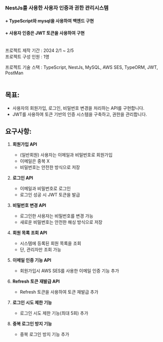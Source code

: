 ### NestJs를 사용한 사용자 인증과 권한 관리시스템

#### + TypeScript와 mysql을 사용하여 백엔드 구현

#### + 사용자 인증은 JWT 토큰을 사용하여 구현

<br>
프로젝트 제작 기간 : 2024 2/1 ~ 2/5
<br>
프로젝트 구성 인원 : 1명

프로젝트 기술 스택 : TypeScript, NestJs, MySQL, AWS SES, TypeORM, JWT, PostMan
<br><br>

## **목표:**

- 사용자의 회원가입, 로그인, 비밀번호 변경을 처리하는 API를 구현합니다.
- JWT를 사용하여 토큰 기반의 인증 시스템을 구축하고, 권한을 관리합니다.

## **요구사항:**

1. **회원가입 API**
    - (일반회원) 사용자는 이메일과 비밀번호로 회원가입
    - 이메일은 중복 X 
    - 비밀번호는 안전한 방식으로 저장

2. **로그인 API**
    - 이메일과 비밀번호로 로그인
    - 로그인 성공 시 JWT 토큰을 발급

3. **비밀번호 변경 API**
    - 로그인한 사용자는 비밀번호를 변경 가능
    - 새로운 비밀번호는 안전한 해싱 방식으로 저장

4. **회원 목록 조회 API**
    - 시스템에 등록된 회원 목록을 조회
    - 단, 관리자만 조회 가능
    
5. **이메일 인증 기능 API**
      - 회원가입시 AWS SES를 사용한 이메일 인증 기능 추가

6. **Refresh 토큰 재발급 API**
    - Refresh 토큰을 사용하여 토큰 재발급 추가
     
7. **로그인 시도 제한 기능**
    - 로그인 시도 제한 기능(최대 5회) 추가

8. **중복 로그인 방지 기능**
    - 중복 로그인 방지 기능 추가